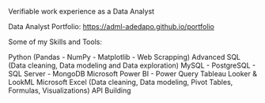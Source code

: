 Verifiable work experience as a Data Analyst

Data Analyst Portfolio: https://adml-adedapo.github.io/portfolio

Some of my Skills and Tools:

Python (Pandas - NumPy - Matplotlib - Web Scrapping)
Advanced SQL (Data cleaning, Data modeling and Data exploration)
MySQL - PostgreSQL - SQL Server - MongoDB
Microsoft Power BI - Power Query
Tableau
Looker & LookML
Microsoft Excel (Data cleaning, Data modeling, Pivot Tables, Formulas, Visualizations)
API Building

<!---
adml-adedapo/adml-adedapo is a ✨ special ✨ repository because its `README.md` (this file) appears on your GitHub profile.
You can click the Preview link to take a look at your changes.
--->
